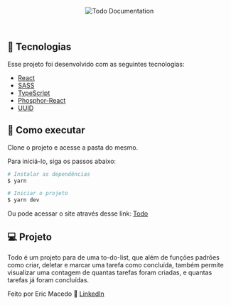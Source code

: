 <p align="center">
  <img alt="Todo Documentation" src="https://user-images.githubusercontent.com/68076508/173258119-ac521fcf-b6a7-4d27-95c1-da2cecd39bf0.png">
</p>

<br>

## 🧪 Tecnologias

Esse projeto foi desenvolvido com as seguintes tecnologias:

- [React](https://pt-br.reactjs.org/)
- [SASS](https://sass-lang.com/)
- [TypeScript](https://www.typescriptlang.org/)
- [Phosphor-React](https://phosphoricons.com/)
- [UUID](https://www.npmjs.com/package/uuid)

## 🚀 Como executar

Clone o projeto e acesse a pasta do mesmo.

Para iniciá-lo, siga os passos abaixo:
```bash
# Instalar as dependências
$ yarn

# Iniciar o projeto
$ yarn dev
```

Ou pode acessar o site através desse link: [Todo](https://todo-ericdk89.vercel.app/)

## 💻 Projeto

Todo é um projeto para de uma to-do-list, que além de funções padrões como criar, deletar e marcar uma tarefa como concluída, também permite visualizar 
uma contagem de quantas tarefas foram criadas, e quantas tarefas já foram concluídas. 

Feito por Eric Macedo 🌌  [LinkedIn](https://www.linkedin.com/in/eric-macedo-dev/)
